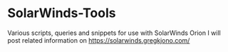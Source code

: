 # SolarWinds-Tools
Various scripts, queries and snippets for use with SolarWinds Orion
I will post related information on https://solarwinds.gregkjono.com/
